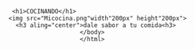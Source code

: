 <html>
<html lang="es">
  <head>
       <title><h1 aling="center">BIENVENIDOS</h1></title>
  <style>
   h1{
    color:black;
    border:2px solid green;
    background-color:blue;
    margin:5px;
    padding:5px;
    }
    .contenedor{
    text-aling:center;
    background-color:blue;
    height:500px;
    width:500px;
    float:right;
    }
    .uno{
    }
    .dos{
    }
    </style>
    </head>
  <body>
    <div class="cocina'">
                
                <h1>COCINANDO</h1>
               <img src="Micocina.png"width"200px" height"200px">
                 <h3 aling="center">dale sabor a tu comida<h3>
                                   </body>
                                   </html>
